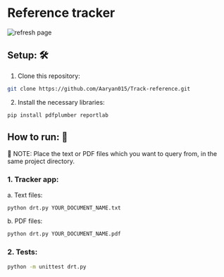 # Reference tracker
![refresh page](https://github.com/Aaryan015/Track-reference/blob/main/Architecture%20diagram.png?raw=true)

## Setup: 🛠️
1. Clone this repository:
```sh
git clone https://github.com/Aaryan015/Track-reference.git
```
2. Install the necessary libraries:
```sh
pip install pdfplumber reportlab
```

## How to run: 🏃
🚨 NOTE: Place the text or PDF files which you want to query from, in the same project directory.

### 1. Tracker app:
a. Text files:
```sh
python drt.py YOUR_DOCUMENT_NAME.txt
```

b. PDF files:
```sh
python drt.py YOUR_DOCUMENT_NAME.pdf
```

### 2. Tests:
```sh
python -m unittest drt.py
```
